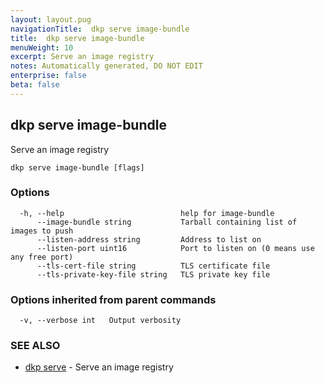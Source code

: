 ```yaml
---
layout: layout.pug
navigationTitle:  dkp serve image-bundle
title:  dkp serve image-bundle
menuWeight: 10
excerpt: Serve an image registry
notes: Automatically generated, DO NOT EDIT
enterprise: false
beta: false
---
```

<!-- vale off -->
<!-- markdownlint-disable -->

## dkp serve image-bundle

Serve an image registry

```
dkp serve image-bundle [flags]
```

### Options

```
  -h, --help                          help for image-bundle
      --image-bundle string           Tarball containing list of images to push
      --listen-address string         Address to list on
      --listen-port uint16            Port to listen on (0 means use any free port)
      --tls-cert-file string          TLS certificate file
      --tls-private-key-file string   TLS private key file
```

### Options inherited from parent commands

```
  -v, --verbose int   Output verbosity
```

### SEE ALSO

* [dkp serve](/dkp/kommander/2.2/cli/dkp/serve/)	 - Serve an image registry


